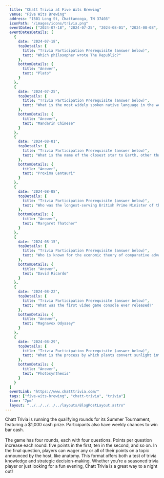 ```yaml
---
  title: "Chatt Trivia at Five Wits Brewing"
  venue: "Five Wits Brewing"
  address: "1501 Long St, Chattanooga, TN 37408"
  iconPath: "/images/icons/trivia.png"
  eventDates: ["2024-07-18", "2024-07-25", "2024-08-01", "2024-08-08", "2024-08-15", "2024-08-22", "2024-08-29"]
  eventDatesDetails: [
    {
      date: "2024-07-18", 
      topDetails: {
        title: "Trivia Participation Prerequisite (answer below)", 
        text: "Which philosopher wrote The Republic?"
      },
      bottomDetails: {
        title: "Answer", 
        text: "Plato"
      }
    },
    {
      date: "2024-07-25", 
      topDetails: {
        title: "Trivia Participation Prerequisite (answer below)", 
        text: "What is the most widely spoken native language in the world?"
      },
      bottomDetails: {
        title: "Answer", 
        text: "Mandarin Chinese"
      }
    },
    {
      date: "2024-08-01", 
      topDetails: {
        title: "Trivia Participation Prerequisite (answer below)", 
        text: "What is the name of the closest star to Earth, other than the Sun?"
      },
      bottomDetails: {
        title: "Answer", 
        text: "Proxima Centauri"
      }
    },
    {
      date: "2024-08-08", 
      topDetails: {
        title: "Trivia Participation Prerequisite (answer below)", 
        text: "Who was the longest-serving British Prime Minister of the 20th century?"
      },
      bottomDetails: {
        title: "Answer", 
        text: "Margaret Thatcher"
      }
    },
    {
      date: "2024-08-15", 
      topDetails: {
        title: "Trivia Participation Prerequisite (answer below)", 
        text: "Who is known for the economic theory of comparative advantage?"
      },
      bottomDetails: {
        title: "Answer", 
        text: "David Ricardo"
      }
    },
    {
      date: "2024-08-22", 
      topDetails: {
        title: "Trivia Participation Prerequisite (answer below)", 
        text: "What was the first video game console ever released?"
      },
      bottomDetails: {
        title: "Answer", 
        text: "Magnavox Odyssey"
      }
    },
    {
      date: "2024-08-29", 
      topDetails: {
        title: "Trivia Participation Prerequisite (answer below)", 
        text: "What is the process by which plants convert sunlight into chemical energy?"
      },
      bottomDetails: {
        title: "Answer", 
        text: "Photosynthesis"
      }
    }
  ]
  eventLink: "https://www.chatttrivia.com/"
  tags: ["five-wits-brewing", "chatt-trivia", "trivia"]
  time: "7pm"
  layout: "../../../../../layouts/BlogPostLayout.astro"
---
```


Chatt Trivia is running the qualifying rounds for its Summer Tournament, featuring a $1,000 cash prize. Participants also have weekly chances to win bar cash.
<br><br>
The game has four rounds, each with four questions. Points per question increase each round: five points in the first, ten in the second, and so on. In the final question, players can wager any or all of their points on a topic announced by the host, like anatomy. This format offers both a test of trivia knowledge and strategic decision-making. Whether you’re a seasoned trivia player or just looking for a fun evening, Chatt Trivia is a great way to a night out!
